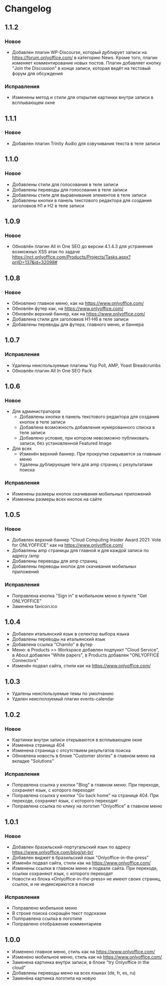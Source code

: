 ﻿# Changelog
## 1.1.2
### Новое
* Добавлен плагин WP-Discourse, который дублирует записи на https://forum.onlyoffice.com/ в категорию News. Кроме того, плагин изменяет комментирование новых постов. Плагин добавляет кнопку "Join the Discussion" в конце записи, которая ведёт на тестовый форум для обсуждения

### Исправления
* Изменены метод и стили для открытия картинки внутри записи в всплывающем окне

## 1.1.1
### Новое
* Добавлен плагин Trinity Audio для озвучивания текста в теле записи

## 1.1.0
### Новое
* Добавлены стили для голосования в теле записи
* Добавлены переводы для голосования в теле записи
* Добавлены стили для выравнивания элементов в теле записи
* Добавлены кнопки в панель текстового редактора для создания заголовков H1 и H2 в теле записи

## 1.0.9
### Новое
* Обновлён плагин All in One SEO до версии 4.1.4.3 для устранения возможных XSS атак по задаче  https://nct.onlyoffice.com/Products/Projects/Tasks.aspx?prjID=137&id=32098#

## 1.0.8
### Новое
* Обновлено главное меню, как на https://www.onlyoffice.com/
* Обновлён футер как, на https://www.onlyoffice.com/
* Обновлён верхний баннер, как на https://www.onlyoffice.com/
* Добавлена стили для заголовков H1-H6 в теле записи
* Добавлены переводы для футера, главного меню, и баннера

## 1.0.7
### Исправления
* Удалены неиспользуемые плагины Yop Poll, AMP, Yoast Breadcrumbs
* Обновлён плагин All In One SEO Pack

## 1.0.6
### Новое
* Для администраторов
    * Добавлены кнопки в панель текстового редактора для создания кнопок в теле записи
    * Добавлена возможность добавления нумерованного списка в теле записи
    * Добавлено условие, при котором невозможно публиковать записи, без установленной Featured Image
* Для всех
    * Изменён верхний баннер. При прокрутке скрывается за главным меню
    * Удалены дублирующие теги для amp страниц с результатами поиска

### Исправления
* Изменены размеры кнопок скачивания мобильных приложений
* Изменены размеры всех кнопок на сайте

## 1.0.5
### Новое
* Добавлен верхний баннер "Cloud Computing Insider Award 2021: Vote for ONLYOFFICE" как на https://www.onlyoffice.com/
* Добавлены amp страницы для главной и для каждой записи по адресу /amp
* Добавлены переводы для amp страниц
* Добавлены переводы кнопок для скачивания мобильных приложений

### Исправления
* Поправлена кнопка "Sign in" в мобильном меню в пункте "Get ONLYOFFICE"
* Заменена favicon.ico

## 1.0.4
* Добавлен итальянский язык в селектор выбора языка
* Добавлены переводы на итальянский язык
* Добавлена ссылка "Chamilo" в футер
* Меню: в Products >> Workspace добавлен подпункт "Cloud Service", в About добавлен "White papers", в Products добавлен "ONLYOFFICE Connectors"
* Изменён подвал сайта, стили как на https://www.onlyoffice.com/

## 1.0.3
* Удалены неиспользуемые темы по умолчанию
* Удален неисползуемый плагин events-calendar

## 1.0.2
### Новое
* Картинки внутри записи открываются в всплывающем окне
* Изменена страница 404
* Изменена страница с отсутствием результатов поиска
* Обновлена новость в блоке "Customer stories" в главном меню на вкладке "Solutions"

### Исправления
* Поправлена ссылка у кнопки "Blog" в главном меню. При переходе, сохраняет язык, с которого переходят
* Поправлена ссылка у кнопки "Go back home" на странице 404. При переходе, сохраняет язык, с которого переходят
* Поправлена ссылка по клику на логотип "Onlyoffice" в главном меню

## 1.0.1
### Новое
* Добавлен бразильский-португальский язык по адресу https://www.onlyoffice.com/blog/pt-br/
* Добавлен виджет в бразильский язык "Onlyoffice-in-the-press"
* Изменён подвал сайта, стили как на https://www.onlyoffice.com/
* Изменены ссылки в главном меню и подвале сайта. При переходе, ссылки сохраняют язык, с которого переходят
* Новости из блока «Onlyoffice-in-the-press» не имеют своих страниц, ссылок, и не индексириются в поиске

### Исправления
* Поправлено мобильное меню
* В строке поиска сокращён текст подсказки
* Попправлена ссылка в логотипе
* Поправлено отображение комментариев

## 1.0.0
* Изменено главное меню, стиль как на https://www.onlyoffice.com/
* Изменено мобильное меню, стиль как на https://www.onlyoffice.com/
* Заменена картинка внутри записи, в блоке "try Onlyoffice in the cloud"
* Добавлены переводы меню на всех языках (de, fr, es, ru)
* Заменёна картинка логотипа на новую
